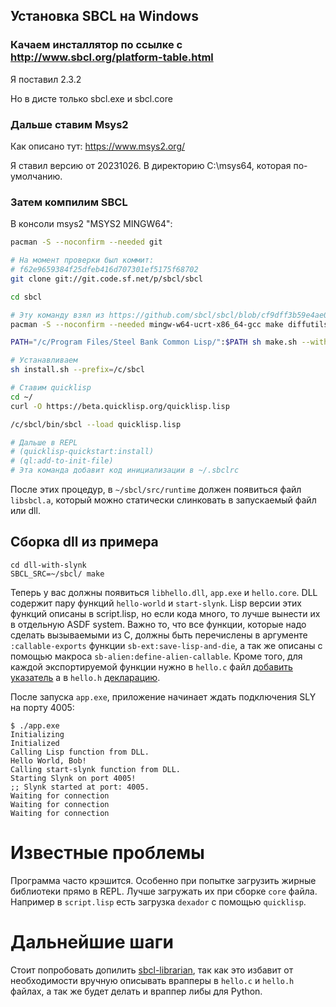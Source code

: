 ## Установка SBCL на Windows

### Качаем инсталлятор по ссылке с http://www.sbcl.org/platform-table.html
Я поставил 2.3.2

Но в дисте только sbcl.exe и sbcl.core

### Дальше ставим Msys2
Как описано тут:
https://www.msys2.org/

Я ставил версию от 20231026. В директорию C:\msys64, которая по-умолчанию.

### Затем компилим SBCL

В консоли msys2 "MSYS2 MINGW64":

```bash
pacman -S --noconfirm --needed git

# На момент проверки был коммит:
# f62e9659384f25dfeb416d707301ef5175f68702
git clone git://git.code.sf.net/p/sbcl/sbcl

cd sbcl

# Эту команду взял из https://github.com/sbcl/sbcl/blob/cf9dff3b59e4ae0025dbfa542e73c7f1235382c0/azure-pipelines.yml#L62
pacman -S --noconfirm --needed mingw-w64-ucrt-x86_64-gcc make diffutils

PATH="/c/Program Files/Steel Bank Common Lisp/":$PATH sh make.sh --with-sb-linkable-runtime --fancy

# Устанавливаем
sh install.sh --prefix=/c/sbcl

# Ставим quicklisp
cd ~/
curl -O https://beta.quicklisp.org/quicklisp.lisp

/c/sbcl/bin/sbcl --load quicklisp.lisp

# Дальше в REPL
# (quicklisp-quickstart:install)
# (ql:add-to-init-file)
# Эта команда добавит код инициализации в ~/.sbclrc
```

После этих процедур, в `~/sbcl/src/runtime` должен появиться файл `libsbcl.a`, который можно статически слинковать в запускаемый файл или dll.

## Сборка dll из примера

```
cd dll-with-slynk
SBCL_SRC=~/sbcl/ make
```

Теперь у вас должны появиться `libhello.dll`, `app.exe` и `hello.core`. DLL содержит пару функций `hello-world` и `start-slynk`.
Lisp версии этих функций описаны в script.lisp, но если кода много, то лучше вынести их в отдельную ASDF system.
Важно то, что все функции, которые надо сделать вызываемыми из C, должны быть перечислены в аргументе `:callable-exports` функции `sb-ext:save-lisp-and-die`,
а так же описаны с помощью макроса `sb-alien:define-alien-callable`. Кроме того, для каждой экспортируемой функции нужно в `hello.c` файл [добавить указатель](https://github.com/40ants/sbcl-shared-library-examples/blob/master/dll-with-slynk/hello.c#L12-L14)
а в `hello.h` [декларацию](https://github.com/40ants/sbcl-shared-library-examples/blob/master/dll-with-slynk/hello.h#L26-L27).

После запуска `app.exe`, приложение начинает ждать подключения SLY на порту 4005:

```shell
$ ./app.exe
Initializing
Initialized
Calling Lisp function from DLL.
Hello World, Bob!
Calling start-slynk function from DLL.
Starting Slynk on port 4005!
;; Slynk started at port: 4005.
Waiting for connection
Waiting for connection
Waiting for connection
```

# Известные проблемы

Программа часто крэшится. Особенно при попытке загрузить жирные библиотеки прямо в REPL. Лучше загружать их при сборке `core` файла. Например в `script.lisp` есть загрузка `dexador` с помощью `quicklisp`.

# Дальнейшие шаги

Стоит попробовать допилить [sbcl-librarian](https://github.com/quil-lang/sbcl-librarian), так как это избавит от необходимости вручную описывать врапперы в `hello.c` и `hello.h` файлах, а так же будет делать и враппер либы для Python.
